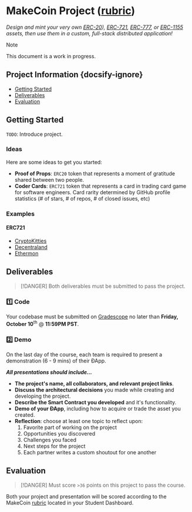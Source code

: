 # MakeCoin Project ([rubric](https://www.makeschool.com/rubrics/UnVicmljLTE5Mg==))

_Design and mint your very own [ERC-20](https://docs.openzeppelin.com/contracts/3.x/er20)), [ERC-721](https://docs.openzeppelin.com/contracts/3.x/erc721), [ERC-777](https://docs.openzeppelin.com/contracts/3.x/erc777), or [ERC-1155](https://docs.openzeppelin.com/contracts/3.x/erc1155) assets, then use them in a custom, full-stack distributed application!_

> [!NOTE]
> This document is a work in progress.

<!-- omit in toc -->
## Project Information {docsify-ignore}

- [Getting Started](#getting-started)
- [Deliverables](#deliverables)
- [Evaluation](#evaluation)

## Getting Started

`TODO`: Introduce project.

### Ideas

Here are some ideas to get you started:

- **Proof of Props**: `ERC20` token that represents a moment of gratitude shared between two people.
- **Coder Cards**: `ERC721`  token that represents a card in trading card game for software engineers. Card rarity determined by GitHub profile statistics (# of stars, # of repos, # of closed issues, etc)

### Examples

#### ERC721

- [CryptoKitties](https://www.cryptokitties.co/)
- [Decentraland](https://market.decentraland.org/)
- [Ethermon](https://www.etheremon.com/)

## Deliverables

> [!DANGER]
> Both deliverables must be submitted to pass the project.

### 1️⃣ Code

Your codebase must be submitted on [Gradescope] no later than **Friday, October 10**<sup>th</sup> @ **11:59PM PST**.

### 2️⃣ Demo

On the last day of the course, each team is required to present a demonstration (6 - 9 mins) of their ÐApp.

**_All presentations should include..._**

- **The project's name, all collaborators, and relevant project links**.
- **Discuss the architectural decisions** you made while creating and developing the project.
- **Describe the Smart Contract you developed** and it's functionality.
- **Demo of your ÐApp**, including how to acquire or trade the asset you created.
- **Reflection**: choose at least one topic to reflect upon:
   1. Favorite part of working on the project
   1. Opportunities you discovered
   1. Challenges you faced
   1. Next steps for the project
   1. Each partner writes a custom shoutout for one another

## Evaluation

> [!DANGER]
> Must score `>36` points on this project to pass the course.

Both your project and presentation will be scored according to the MakeCoin [rubric] located in your Student Dashboard.

[rubric]: https://www.makeschool.com/rubrics/UnVicmljLTE5Mg==
[Gradescope]: https://make.sc/bew2.4-gradescope
